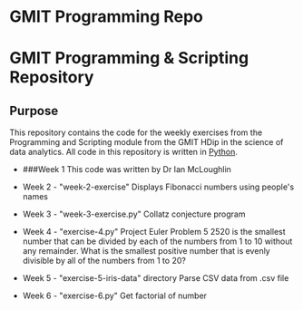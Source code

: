 GMIT Programming Repo
======

# GMIT Programming & Scripting Repository

## Purpose

This repository contains the code for the weekly exercises from the Programming and Scripting module from the GMIT HDip in the science of data analytics. 
All code in this repository is written in [Python](http://python.org).



* ###Week 1
This code was written by Dr Ian McLoughlin

* Week 2 - "week-2-exercise"
Displays Fibonacci numbers using people's names

* Week 3 - "week-3-exercise.py"
Collatz conjecture program

* Week 4 - "exercise-4.py"
Project Euler Problem 5
2520 is the smallest number that can be divided by each of the numbers from 1 to 10 without any remainder.
What is the smallest positive number that is evenly divisible by all of the numbers from 1 to 20?

* Week 5 - "exercise-5-iris-data" directory
Parse CSV data from .csv file

* Week 6 - "exercise-6.py"
Get factorial of number
